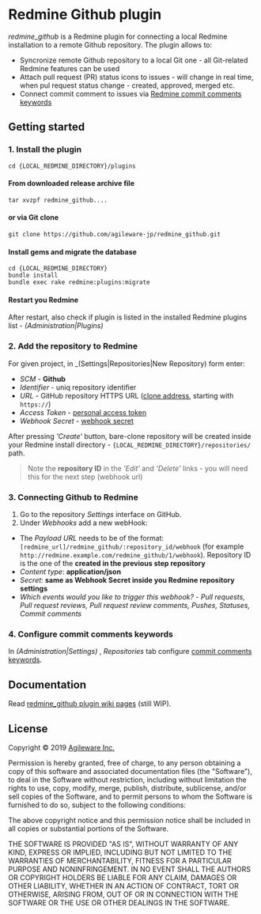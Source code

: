 # Redmine Github plugin

_redmine_github_ is a Redmine plugin for connecting a local Redmine installation to a remote Github repository. The plugin allows to:

- Syncronize remote Github repository to a local Git one - all Git-related Redmine features can be used
- Attach pull request (PR) status icons to issues - will change in real time, when pul request status change - created, approved, merged etc.
- Connect commit comment to issues via [Redmine commit comments keywords](<(https://www.redmine.org/projects/redmine/wiki/RedmineSettings#Referencing-issues-in-commit-messages)>)

## Getting started

### 1. Install the plugin

```shell
cd {LOCAL_REDMINE_DIRECTORY}/plugins
```

#### From downloaded release archive file

```shell
tar xvzpf redmine_github....
```

#### or via Git clone

```shell
git clone https://github.com/agileware-jp/redmine_github.git
```

#### Install gems and migrate the database

```shell
cd {LOCAL_REDMINE_DIRECTORY}
bundle install
bundle exec rake redmine:plugins:migrate
```

#### Restart you Redmine

After restart, also check if plugin is listed in the installed Redmine plugins list - _(Administration|Plugins)_

### 2. Add the repository to Redmine

For given project, in \_(Settings|Repositories|New Repository) form enter:

- _SCM_ - **Github**
- _Identifier_ - uniq repository identifier
- _URL_ - GitHub repository HTTPS URL ([clone address](https://docs.github.com/en/get-started/getting-started-with-git/about-remote-repositories#about-remote-repositories), starting with `https://`)
- _Access Token_ - [personal access token](https://help.github.com/en/articles/creating-a-personal-access-token-for-the-command-line)
- _Webhook Secret_ - [webhook secret](https://developer.github.com/webhooks/securing/)

After pressing _'Create'_ button, bare-clone repository will be created inside your Redmine install directory - `{LOCAL_REDMINE_DIRECTORY}/repositories/` path.

> Note the **repository ID** in the _'Edit'_ and _'Delete'_ links - you will need this for the next step (webhook url)

### 3. Connecting Github to Redmine

1. Go to the repository _Settings_ interface on GitHub.
2. Under _Webhooks_ add a new webHook:

- The _Payload URL_ needs to be of the format: `[redmine_url]/redmine_github/:repository_id/webhook` (for example `http://redmine.example.com/redmine_github/1/webhook`). Repository ID is the one of the **created in the previous step repository**
- _Content type_: **application/json**
- _Secret_: **same as Webhook Secret inside you Redmine repository settings**
- _Which events would you like to trigger this webhook?_ - _Pull requests, Pull request reviews, Pull request review comments, Pushes, Statuses, Commit comments_

### 4. Configure commit comments keywords

In _(Administration|Settings)_ , _Repositories_ tab configure [commit comments keywords](https://www.redmine.org/projects/redmine/wiki/RedmineSettings#Referencing-issues-in-commit-messages).

## Documentation

Read [redmine_github plugin wiki pages](https://github.com/agileware-jp/redmine_github/wiki) (still WIP).

## License

Copyright &copy; 2019 [Agileware Inc.](http://agileware.jp)

Permission is hereby granted, free of charge, to any person obtaining a copy of this software and associated documentation files (the "Software"), to deal in the Software without restriction, including without limitation the rights to use, copy, modify, merge, publish, distribute, sublicense, and/or sell copies of the Software, and to permit persons to whom the Software is furnished to do so, subject to the following conditions:

The above copyright notice and this permission notice shall be included in all copies or substantial portions of the Software.

THE SOFTWARE IS PROVIDED "AS IS", WITHOUT WARRANTY OF ANY KIND, EXPRESS OR IMPLIED, INCLUDING BUT NOT LIMITED TO THE WARRANTIES OF MERCHANTABILITY, FITNESS FOR A PARTICULAR PURPOSE AND NONINFRINGEMENT. IN NO EVENT SHALL THE AUTHORS OR COPYRIGHT HOLDERS BE LIABLE FOR ANY CLAIM, DAMAGES OR OTHER LIABILITY, WHETHER IN AN ACTION OF CONTRACT, TORT OR OTHERWISE, ARISING FROM, OUT OF OR IN CONNECTION WITH THE SOFTWARE OR THE USE OR OTHER DEALINGS IN THE SOFTWARE.
